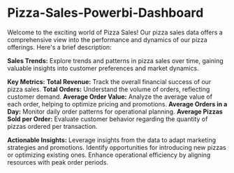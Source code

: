 # Pizza-Sales-Powerbi-Dashboard
Welcome to the exciting world of Pizza Sales! Our pizza sales data offers a comprehensive view into the performance and dynamics of our pizza offerings. Here's a brief description:

**Sales Trends:** 
Explore trends and patterns in pizza sales over time, gaining valuable insights into customer preferences and market dynamics.

**Key Metrics:**
**Total Revenue:** 
Track the overall financial success of our pizza sales.
**Total Orders:** 
Understand the volume of orders, reflecting customer demand.
**Average Order Value:** 
Analyze the average value of each order, helping to optimize pricing and promotions.
**Average Orders in a Day:** 
Monitor daily order patterns for operational planning.
**Average Pizzas Sold per Order:** 
Evaluate customer behavior regarding the quantity of pizzas ordered per transaction.

**Actionable Insights:**
Leverage insights from the data to adapt marketing strategies and promotions.
Identify opportunities for introducing new pizzas or optimizing existing ones.
Enhance operational efficiency by aligning resources with peak order periods.
